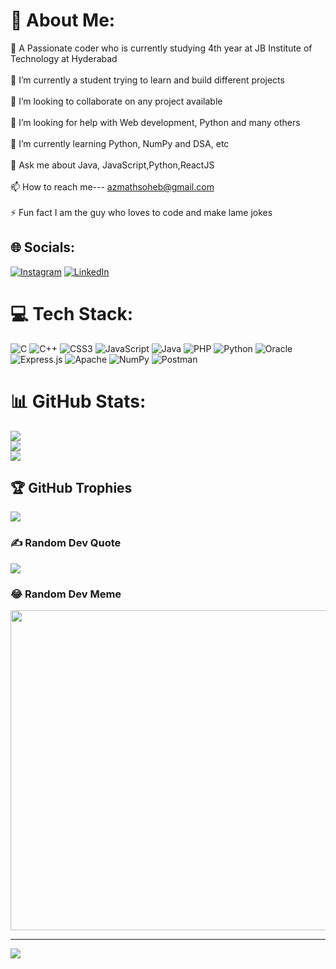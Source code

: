 # 💫 About Me:
🤖 A Passionate coder who is currently studying 4th year at JB Institute of Technology at Hyderabad<br><br>🔭 I’m currently a student trying to learn and build different projects<br><br>👯 I’m looking to collaborate on any project available<br><br>🤝 I’m looking for help with Web development, Python and many others<br><br>🌱 I’m currently learning Python, NumPy and DSA, etc<br><br>💬 Ask me about Java, JavaScript,Python,ReactJS<br><br>📫 How to reach me--- azmathsoheb@gmail.com<br><br>⚡ Fun fact I am the guy who loves to code and make lame jokes


## 🌐 Socials:
[![Instagram](https://img.shields.io/badge/Instagram-%23E4405F.svg?logo=Instagram&logoColor=white)](https://instagram.com/instagram.com/azmath.123) [![LinkedIn](https://img.shields.io/badge/LinkedIn-%230077B5.svg?logo=linkedin&logoColor=white)](https://linkedin.com/in/https://www.linkedin.com/in/azmath-ali-764aa4251) 

# 💻 Tech Stack:
![C](https://img.shields.io/badge/c-%2300599C.svg?style=flat-square&logo=c&logoColor=white) ![C++](https://img.shields.io/badge/c++-%2300599C.svg?style=flat-square&logo=c%2B%2B&logoColor=white) ![CSS3](https://img.shields.io/badge/css3-%231572B6.svg?style=flat-square&logo=css3&logoColor=white) ![JavaScript](https://img.shields.io/badge/javascript-%23323330.svg?style=flat-square&logo=javascript&logoColor=%23F7DF1E) ![Java](https://img.shields.io/badge/java-%23ED8B00.svg?style=flat-square&logo=java&logoColor=white) ![PHP](https://img.shields.io/badge/php-%23777BB4.svg?style=flat-square&logo=php&logoColor=white) ![Python](https://img.shields.io/badge/python-3670A0?style=flat-square&logo=python&logoColor=ffdd54) ![Oracle](https://img.shields.io/badge/Oracle-F80000?style=flat-square&logo=oracle&logoColor=white) ![Express.js](https://img.shields.io/badge/express.js-%23404d59.svg?style=flat-square&logo=express&logoColor=%2361DAFB) ![Apache](https://img.shields.io/badge/apache-%23D42029.svg?style=flat-square&logo=apache&logoColor=white) ![NumPy](https://img.shields.io/badge/numpy-%23013243.svg?style=flat-square&logo=numpy&logoColor=white) ![Postman](https://img.shields.io/badge/Postman-FF6C37?style=flat-square&logo=postman&logoColor=white)
# 📊 GitHub Stats:
![](https://github-readme-stats.vercel.app/api?username=Azmath-123&theme=react&hide_border=false&include_all_commits=false&count_private=false)<br/>
![](https://github-readme-streak-stats.herokuapp.com/?user=Azmath-123&theme=react&hide_border=false)<br/>
![](https://github-readme-stats.vercel.app/api/top-langs/?username=Azmath-123&theme=react&hide_border=false&include_all_commits=false&count_private=false&layout=compact)

## 🏆 GitHub Trophies
![](https://github-profile-trophy.vercel.app/?username=Azmath-123&theme=radical&no-frame=false&no-bg=true&margin-w=4)

### ✍️ Random Dev Quote
![](https://quotes-github-readme.vercel.app/api?type=horizontal&theme=radical)

### 😂 Random Dev Meme
<img src="https://random-memer.herokuapp.com/" width="512px"/>

---
[![](https://visitcount.itsvg.in/api?id=Azmath-123&icon=0&color=0)](https://visitcount.itsvg.in)

<!-- Proudly created with GPRM ( https://gprm.itsvg.in ) -->
